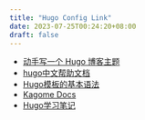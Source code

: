 ```yaml
---
title: "Hugo Config Link"
date: 2023-07-25T00:24:20+08:00
draft: false
---
```




* [动手写一个 Hugo 博客主题](https://blog.gimo.me/posts/creating-a-hugo-theme/#i18n)
* [hugo中文帮助文档](https://hugo.aiaide.com/post/)
* [Hugo模板的基本语法](https://hugo.aiaide.com/post/hugo%E6%A8%A1%E6%9D%BF%E7%9A%84%E5%9F%BA%E6%9C%AC%E8%AF%AD%E6%B3%95/)
* [Kagome Docs](https://sukoshi.xyz/docs/)
* [Hugo学习笔记]()
